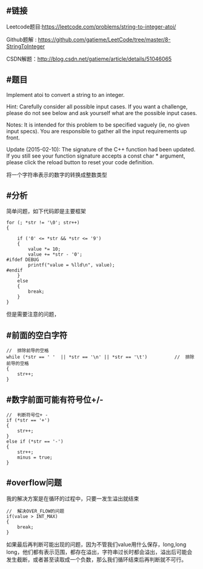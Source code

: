 #链接
-------

Leetcode题目:https://leetcode.com/problems/string-to-integer-atoi/

Github题解 : https://github.com/gatieme/LeetCode/tree/master/8-StringToInteger

CSDN解题：http://blog.csdn.net/gatieme/article/details/51046065

#题目
-------
Implement atoi to convert a string to an integer.

Hint: Carefully consider all possible input cases. If you want a challenge, please do not see below and ask yourself what are the possible input cases.

Notes: It is intended for this problem to be specified vaguely (ie, no given input specs). You are responsible to gather all the input requirements up front.

Update (2015-02-10):
The signature of the C++ function had been updated. If you still see your function signature accepts a const char * argument, please click the reload button  to reset your code definition.


将一个字符串表示的数字的转换成整数类型

#分析
-------
简单问题，如下代码即是主要框架
```
for (; *str != '\0'; str++)
{

    if ('0' <= *str && *str <= '9')
    {
        value *= 10;
        value += *str - '0';
#ifdef DEBUG
        printf("value = %lld\n", value);
#endif
    }
    else
    {
        break;
    }
}
```


但是需要注意的问题，

#前面的空白字符
-------
```
//  排除前导的空格
while (*str == ' '  || *str == '\n' || *str == '\t')          //  排除前导的空格
{
    str++;
}
```

#数字前面可能有符号位+/-
-------

```
//  判断符号位+ -
if (*str == '+')
{
    str++;
}
else if (*str == '-')
{
    str++;
    minus = true;
}
```

#overflow问题
-------

我的解决方案是在循环的过程中，只要一发生溢出就结束
```
//  解决OVER_FLOW的问题
if(value > INT_MAX)
{
    break;
}
```

如果最后再判断可能出现的问题，因为不管我们value用什么保存，long,long long，他们都有表示范围，都存在溢出，字符串过长时都会溢出，溢出后可能会发生截断，或者甚至读取成一个负数，那么我们循环结束后再判断就不可行。


